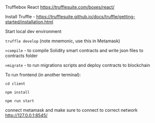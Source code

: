 Trufflebox React https://trufflesuite.com/boxes/react/

Install Truffle - https://trufflesuite.github.io/docs/truffle/getting-started/installation.html

Start local dev environment

`truffle develop` (note mnemonic, use this in Metamask)

`>compile` - to compile Solidity smart contracts and write json files to contracts folder

`>migrate` - to run migrations scripts and deploy contracts to blockchain

To run frontend (in another terminal):

`cd client`

`npm install`

`npm run start`

connect metamask and make sure to connect to correct network http://127.0.0.1:8545/